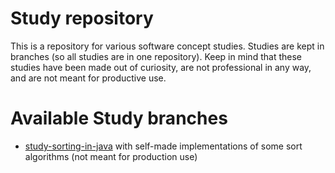 # Study repository

This is a repository for various software concept studies.
Studies are kept in branches (so all studies are in one repository).
Keep in mind that these studies have been made out of curiosity, are not professional in any way, and are not meant for productive use.

# Available Study branches

- [study-sorting-in-java](https://github.com/blaulaub/study-repo/tree/study-sorting-in-java) with self-made implementations of some sort algorithms (not meant for production use)
